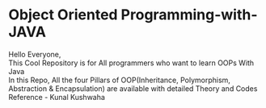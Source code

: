 # Object Oriented Programming-with-JAVA
Hello Everyone,
<br/>
This Cool Repository is for All programmers who want to learn OOPs With Java
<br/>
In this Repo, All the four Pillars of OOP(Inheritance, Polymorphism, Abstraction & Encapsulation) are available with detailed Theory and Codes
<br/>
Reference - Kunal Kushwaha
